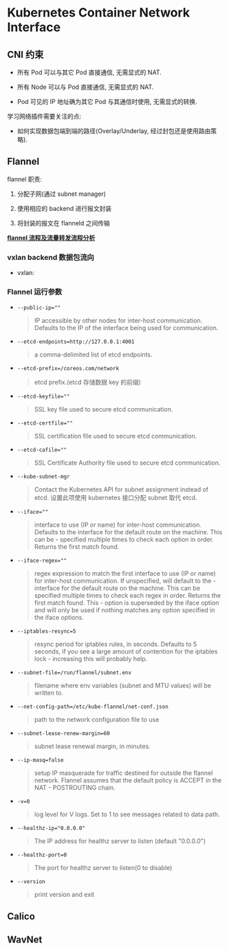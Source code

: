 # Kubernetes Container Network Interface

## CNI 约束

- 所有 Pod 可以与其它 Pod 直接通信, 无需显式的 NAT.

- 所有 Node 可以与 Pod 直接通信, 无需显式的 NAT.

- Pod 可见的 IP 地址确为其它 Pod 与其通信时使用, 无需显式的转换.

学习网络插件需要关注的点:

- 如何实现数据包端到端的路径(Overlay/Underlay, 经过封包还是使用路由策略).

## Flannel

[](https://www.cnblogs.com/rexcheny/p/10960233.html)


flannel 职责:

1. 分配子网(通过 subnet manager)

2. 使用相应的 backend 进行报文封装

3. 将封装的报文在 flanneld 之间传输

**[flannel 流程及流量转发流程分析](http://www.sel.zju.edu.cn/?p=690)**
[](https://ggaaooppeenngg.github.io/zh-CN/2017/09/21/flannel-%E7%BD%91%E7%BB%9C%E6%9E%B6%E6%9E%84/)

### vxlan backend 数据包流向

- vxlan:
  [](https://support.huawei.com/enterprise/zh/doc/EDOC1100023543?section=j016)

### Flannel 运行参数

- `--public-ip=""`
   > IP accessible by other nodes for inter-host communication. Defaults to the IP of the interface being used for communication.
- `--etcd-endpoints=http://127.0.0.1:4001`
   > a comma-delimited list of etcd endpoints.
- `--etcd-prefix=/coreos.com/network`
   > etcd prefix.(etcd 存储数据 key 的前缀)
- `--etcd-keyfile=""`
   > SSL key file used to secure etcd communication.
- `--etcd-certfile=""`
   > SSL certification file used to secure etcd communication.
- `--etcd-cafile=""`
   > SSL Certificate Authority file used to secure etcd communication.
- `--kube-subnet-mgr`
   > Contact the Kubernetes API for subnet assignment instead of etcd.
   > 设置此项使用 kubernetes 接口分配 subnet 取代 etcd.
- `--iface=""`
   > interface to use (IP or name) for inter-host communication. Defaults to the interface for the default route on the machine. This can be - specified multiple times to check each option in order. Returns the first match found.
- `--iface-regex=""`
   > regex expression to match the first interface to use (IP or name) for inter-host communication. If unspecified, will default to the - interface for the default route on the machine. This can be specified multiple times to check each regex in order. Returns the first match found. This - option is superseded by the iface option and will only be used if nothing matches any option specified in the iface options.
- `--iptables-resync=5`
   > resync period for iptables rules, in seconds. Defaults to 5 seconds, if you see a large amount of contention for the iptables lock - increasing this will probably help.
- `--subnet-file=/run/flannel/subnet.env`
   > filename where env variables (subnet and MTU values) will be written to.
- `--net-config-path=/etc/kube-flannel/net-conf.json`
   > path to the network configuration file to use
- `--subnet-lease-renew-margin=60`
   > subnet lease renewal margin, in minutes.
- `--ip-masq=false`
   > setup IP masquerade for traffic destined for outside the flannel network. Flannel assumes that the default policy is ACCEPT in the NAT - POSTROUTING chain.
- `-v=0`
   > log level for V logs. Set to 1 to see messages related to data path.
- `--healthz-ip="0.0.0.0"`
   > The IP address for healthz server to listen (default "0.0.0.0")
- `--healthz-port=0`
   > The port for healthz server to listen(0 to disable)
- `--version`
   > print version and exit

## Calico

## WavNet